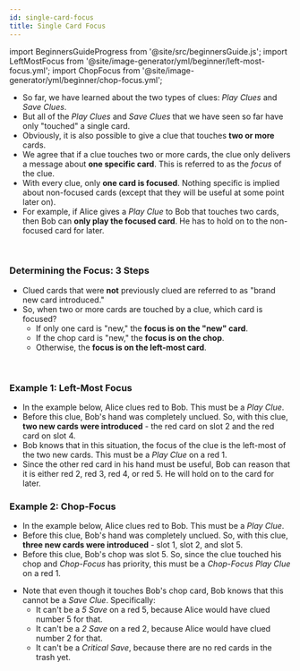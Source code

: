 ```yaml
---
id: single-card-focus
title: Single Card Focus
---
```


import BeginnersGuideProgress from '@site/src/beginnersGuide.js';
import LeftMostFocus from '@site/image-generator/yml/beginner/left-most-focus.yml';
import ChopFocus from '@site/image-generator/yml/beginner/chop-focus.yml';

<BeginnersGuideProgress id="single-card-focus" />

- So far, we have learned about the two types of clues: *Play Clues* and *Save Clues*.
- But all of the *Play Clues* and *Save Clues* that we have seen so far have only "touched" a single card.
- Obviously, it is also possible to give a clue that touches **two or more** cards.
- We agree that if a clue touches two or more cards, the clue only delivers a message about **one specific card**. This is referred to as the *focus* of the clue.
- With every clue, only **one card is focused**. Nothing specific is implied about non-focused cards (except that they will be useful at some point later on).
- For example, if Alice gives a *Play Clue* to Bob that touches two cards, then Bob can **only play the focused card**. He has to hold on to the non-focused card for later.

<br />

### Determining the Focus: 3 Steps

- Clued cards that were **not** previously clued are referred to as "brand new card introduced."
- So, when two or more cards are touched by a clue, which card is focused?
  - If only one card is "new," the **focus is on the "new" card**.
  - If the chop card is "new," the **focus is on the chop**.
  - Otherwise, the **focus is on the left-most card**.

<br />

### Example 1: Left-Most Focus

- In the example below, Alice clues red to Bob. This must be a *Play Clue*.
- Before this clue, Bob's hand was completely unclued. So, with this clue, **two new cards were introduced** - the red card on slot 2 and the red card on slot 4.
- Bob knows that in this situation, the focus of the clue is the left-most of the two new cards. This must be a *Play Clue* on a red 1.
- Since the other red card in his hand must be useful, Bob can reason that it is either red 2, red 3, red 4, or red 5. He will hold on to the card for later.

<LeftMostFocus />

### Example 2: Chop-Focus

- In the example below, Alice clues red to Bob. This must be a *Play Clue*.
- Before this clue, Bob's hand was completely unclued. So, with this clue, **three new cards were introduced** - slot 1, slot 2, and slot 5.
- Before this clue, Bob's chop was slot 5. So, since the clue touched his chop and *Chop-Focus* has priority, this must be a *Chop-Focus Play Clue* on a red 1.

<ChopFocus />

- Note that even though it touches Bob's chop card, Bob knows that this cannot be a *Save Clue*. Specifically:
  - It can't be a *5 Save* on a red 5, because Alice would have clued number 5 for that.
  - It can't be a *2 Save* on a red 2, because Alice would have clued number 2 for that.
  - It can't be a *Critical Save*, because there are no red cards in the trash yet.
